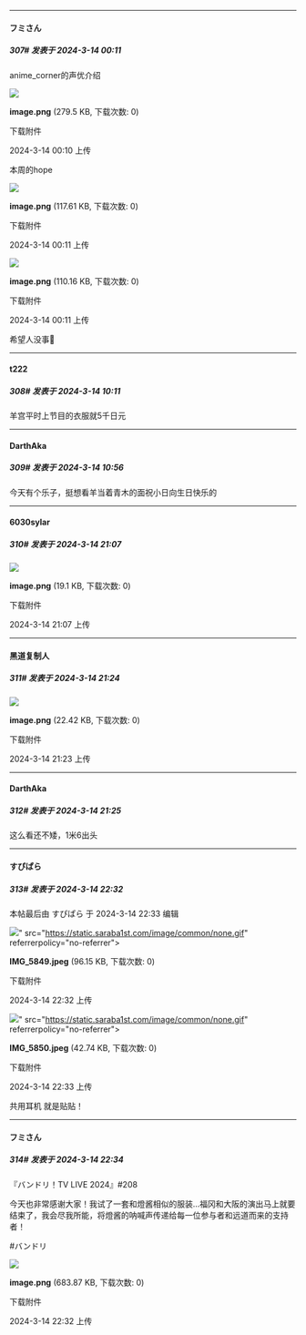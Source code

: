 ﻿
*****

####  フミさん  
##### 307#       发表于 2024-3-14 00:11

anime_corner的声优介绍

<img src="https://img.saraba1st.com/forum/202403/14/001043awht23jhc33lbved.png" referrerpolicy="no-referrer">

<strong>image.png</strong> (279.5 KB, 下载次数: 0)

下载附件

2024-3-14 00:10 上传

本周的hope

<img src="https://img.saraba1st.com/forum/202403/14/001127mbo32ovojw5i1umm.png" referrerpolicy="no-referrer">

<strong>image.png</strong> (117.61 KB, 下载次数: 0)

下载附件

2024-3-14 00:11 上传

<img src="https://img.saraba1st.com/forum/202403/14/001136kd0r0ovsmccmjrsh.png" referrerpolicy="no-referrer">

<strong>image.png</strong> (110.16 KB, 下载次数: 0)

下载附件

2024-3-14 00:11 上传

希望人没事🙏


*****

####  t222  
##### 308#       发表于 2024-3-14 10:11

羊宫平时上节目的衣服就5千日元


*****

####  DarthAka  
##### 309#       发表于 2024-3-14 10:56

今天有个乐子，挺想看羊当着青木的面祝小日向生日快乐的


*****

####  6030sylar  
##### 310#       发表于 2024-3-14 21:07

<img src="https://img.saraba1st.com/forum/202403/14/210714ltdi6ekcndd5zqik.png" referrerpolicy="no-referrer">

<strong>image.png</strong> (19.1 KB, 下载次数: 0)

下载附件

2024-3-14 21:07 上传


*****

####  黑道复制人  
##### 311#       发表于 2024-3-14 21:24

<img src="https://img.saraba1st.com/forum/202403/14/212359ppsopo1p0elm7v7o.png" referrerpolicy="no-referrer">

<strong>image.png</strong> (22.42 KB, 下载次数: 0)

下载附件

2024-3-14 21:23 上传

*****

####  DarthAka  
##### 312#       发表于 2024-3-14 21:25

这么看还不矮，1米6出头


*****

####  すぴぱら  
##### 313#       发表于 2024-3-14 22:32

 本帖最后由 すぴぱら 于 2024-3-14 22:33 编辑 

<img src="https://img.saraba1st.com/forum/202403/14/223202dwpkhgpeoo5gjwsb.jpeg" referrerpolicy="no-referrer">" src="https://static.saraba1st.com/image/common/none.gif" referrerpolicy="no-referrer">

<strong>IMG_5849.jpeg</strong> (96.15 KB, 下载次数: 0)

下载附件

2024-3-14 22:32 上传

<img src="https://img.saraba1st.com/forum/202403/14/223326ooaa5yy3y99osmxz.jpeg" referrerpolicy="no-referrer">" src="https://static.saraba1st.com/image/common/none.gif" referrerpolicy="no-referrer">

<strong>IMG_5850.jpeg</strong> (42.74 KB, 下载次数: 0)

下载附件

2024-3-14 22:33 上传

共用耳机 就是贴贴！

*****

####  フミさん  
##### 314#       发表于 2024-3-14 22:34

『バンドリ！TV LIVE 2024』#208

今天也非常感谢大家！我试了一套和燈酱相似的服装...福冈和大阪的演出马上就要结束了，我会尽我所能，将燈酱的呐喊声传递给每一位参与者和远道而来的支持者！

#バンドリ

<img src="https://img.saraba1st.com/forum/202403/14/223202ggky7c7un6hnw7xu.png" referrerpolicy="no-referrer">

<strong>image.png</strong> (683.87 KB, 下载次数: 0)

下载附件

2024-3-14 22:32 上传

